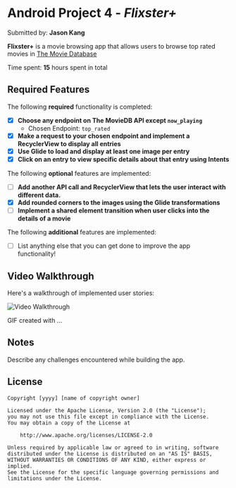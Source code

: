 # Android Project 4 - *Flixster+*

Submitted by: **Jason Kang**

**Flixster+** is a movie browsing app that allows users to browse top rated movies in [The Movie Database](https://www.themoviedb.org/?language=en-US)

Time spent: **15** hours spent in total

## Required Features

The following **required** functionality is completed:

- [x] **Choose any endpoint on The MovieDB API except `now_playing`**
  - Chosen Endpoint: `top_rated`
- [x] **Make a request to your chosen endpoint and implement a RecyclerView to display all entries**
- [x] **Use Glide to load and display at least one image per entry**
- [x] **Click on an entry to view specific details about that entry using Intents**

The following **optional** features are implemented:

- [ ] **Add another API call and RecyclerView that lets the user interact with different data.** 
- [x] **Add rounded corners to the images using the Glide transformations**
- [ ] **Implement a shared element transition when user clicks into the details of a movie**

The following **additional** features are implemented:

- [ ] List anything else that you can get done to improve the app functionality!

## Video Walkthrough

Here's a walkthrough of implemented user stories:

<img src='http://i.imgur.com/link/to/your/gif/file.gif' title='Video Walkthrough' width='' alt='Video Walkthrough' />

<!-- Replace this with whatever GIF tool you used! -->
GIF created with ...  
<!-- Recommended tools:
[Kap](https://getkap.co/) for macOS
[ScreenToGif](https://www.screentogif.com/) for Windows
[peek](https://github.com/phw/peek) for Linux. -->

## Notes

Describe any challenges encountered while building the app.

## License

    Copyright [yyyy] [name of copyright owner]

    Licensed under the Apache License, Version 2.0 (the "License");
    you may not use this file except in compliance with the License.
    You may obtain a copy of the License at

        http://www.apache.org/licenses/LICENSE-2.0

    Unless required by applicable law or agreed to in writing, software
    distributed under the License is distributed on an "AS IS" BASIS,
    WITHOUT WARRANTIES OR CONDITIONS OF ANY KIND, either express or implied.
    See the License for the specific language governing permissions and
    limitations under the License.
